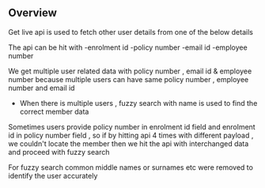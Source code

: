 ## Overview 
Get live api is used to fetch other user details from one of the below details

The api can be hit with 
-enrolment id
-policy number
-email id
-employee number

We get multiple user related data with policy number , email id & employee number because multiple users can have same policy number , employee number and email id
- When there is multiple users , fuzzy search with name is used to find the correct member data

Sometimes users provide policy number in enrolment id field and enrolment id in policy number field , so if by hitting api 4 times with different payload , we couldn't locate the member then we hit the api with interchanged data and proceed with fuzzy search

For fuzzy search common middle names or surnames etc were removed to identify the user accurately 